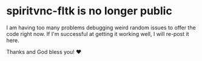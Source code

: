 # spiritvnc-fltk is no longer public
I am having too many problems debugging weird random issues to offer the code right now.  If I'm successful at getting it working well, I will re-post it here.

Thanks and God bless you! :heart:
